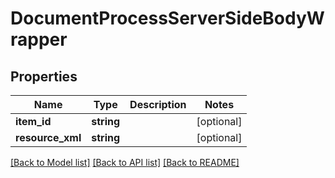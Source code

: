 # DocumentProcessServerSideBodyWrapper

## Properties
Name | Type | Description | Notes
------------ | ------------- | ------------- | -------------
**item_id** | **string** |  | [optional] 
**resource_xml** | **string** |  | [optional] 

[[Back to Model list]](../README.md#documentation-for-models) [[Back to API list]](../README.md#documentation-for-api-endpoints) [[Back to README]](../README.md)


